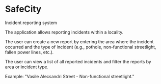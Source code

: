# SafeCity
Incident reporting system

The application allows reporting incidents within a locality. 

The user can create a new report by entering the area where the incident occurred and the type of incident (e.g., pothole, non-functional streetlight, fallen power lines, etc.).

The user can view a list of all reported incidents and filter the reports by area or incident type.

Example: "Vasile Alecsandri Street - Non-functional streetlight."
